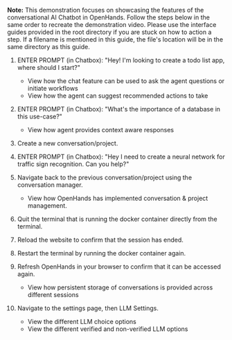 **Note:**
This demonstration focuses on showcasing the features of the conversational AI Chatbot in OpenHands. 
Follow the steps below in the same order to recreate the demonstration video.
Please use the interface guides provided in the root directory if you are stuck on how to action a step.
If a filename is mentioned in this guide, the file's location will be in the same directory as this guide.

1. ENTER PROMPT (in Chatbox): "Hey! I'm looking to create a todo list app, where should I start?"
    - View how the chat feature can be used to ask the agent questions or initiate workflows
    - View how the agent can suggest recommended actions to take

2. ENTER PROMPT (in Chatbox): "What's the importance of a database in this use-case?"
    - View how agent provides context aware responses

3. Create a new conversation/project.

4. ENTER PROMPT (in Chatbox): "Hey I need to create a neural network for traffic sign recognition. Can you help?"

5. Navigate back to the previous conversation/project using the conversation manager.
    - View how OpenHands has implemented conversation & project management.

6. Quit the terminal that is running the docker container directly from the terminal.

7. Reload the website to confirm that the session has ended.

8. Restart the terminal by running the docker container again.

9. Refresh OpenHands in your browser to confirm that it can be accessed again.
    - View how persistent storage of conversations is provided across different sessions

10. Navigate to the settings page, then LLM Settings.
    - View the different LLM choice options
    - View the different verified and non-verified LLM options